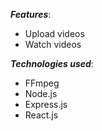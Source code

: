 **_Features_**:
- Upload videos
- Watch videos

**_Technologies used_**:
- FFmpeg
- Node.js
- Express.js
- React.js
